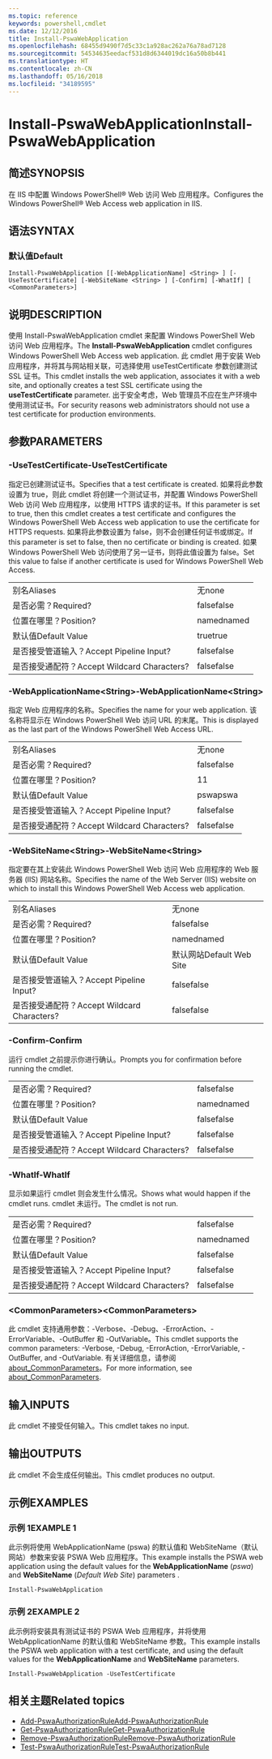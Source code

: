 ```yaml
---
ms.topic: reference
keywords: powershell,cmdlet
ms.date: 12/12/2016
title: Install-PswaWebApplication
ms.openlocfilehash: 68455d9490f7d5c33c1a928ac262a76a78ad7128
ms.sourcegitcommit: 54534635eedacf531d8d6344019dc16a50b8b441
ms.translationtype: HT
ms.contentlocale: zh-CN
ms.lasthandoff: 05/16/2018
ms.locfileid: "34189595"
---
```

# <a name="install-pswawebapplication"></a><span data-ttu-id="6eba0-103">Install-PswaWebApplication</span><span class="sxs-lookup"><span data-stu-id="6eba0-103">Install-PswaWebApplication</span></span>

## <a name="synopsis"></a><span data-ttu-id="6eba0-104">简述</span><span class="sxs-lookup"><span data-stu-id="6eba0-104">SYNOPSIS</span></span>

<span data-ttu-id="6eba0-105">在 IIS 中配置 Windows PowerShell® Web 访问 Web 应用程序。</span><span class="sxs-lookup"><span data-stu-id="6eba0-105">Configures the Windows PowerShell® Web Access web application in IIS.</span></span>

## <a name="syntax"></a><span data-ttu-id="6eba0-106">语法</span><span class="sxs-lookup"><span data-stu-id="6eba0-106">SYNTAX</span></span>

### <a name="default"></a><span data-ttu-id="6eba0-107">默认值</span><span class="sxs-lookup"><span data-stu-id="6eba0-107">Default</span></span>
```
Install-PswaWebApplication [[-WebApplicationName] <String> ] [-UseTestCertificate] [-WebSiteName <String> ] [-Confirm] [-WhatIf] [ <CommonParameters>]
```

## <a name="description"></a><span data-ttu-id="6eba0-108">说明</span><span class="sxs-lookup"><span data-stu-id="6eba0-108">DESCRIPTION</span></span>

<span data-ttu-id="6eba0-109">使用 Install-PswaWebApplication cmdlet 来配置 Windows PowerShell Web 访问 Web 应用程序。</span><span class="sxs-lookup"><span data-stu-id="6eba0-109">The **Install-PswaWebApplication** cmdlet configures Windows PowerShell Web Access web application.</span></span> <span data-ttu-id="6eba0-110">此 cmdlet 用于安装 Web 应用程序，并将其与网站相关联，可选择使用 useTestCertificate 参数创建测试 SSL 证书。</span><span class="sxs-lookup"><span data-stu-id="6eba0-110">This cmdlet installs the web application, associates it with a web site, and optionally creates a test SSL certificate using the **useTestCertificate** parameter.</span></span> <span data-ttu-id="6eba0-111">出于安全考虑，Web 管理员不应在生产环境中使用测试证书。</span><span class="sxs-lookup"><span data-stu-id="6eba0-111">For security reasons web administrators should not use a test certificate for production environments.</span></span>

## <a name="parameters"></a><span data-ttu-id="6eba0-112">参数</span><span class="sxs-lookup"><span data-stu-id="6eba0-112">PARAMETERS</span></span>

### <a name="-usetestcertificate"></a><span data-ttu-id="6eba0-113">-UseTestCertificate</span><span class="sxs-lookup"><span data-stu-id="6eba0-113">-UseTestCertificate</span></span>

<span data-ttu-id="6eba0-114">指定已创建测试证书。</span><span class="sxs-lookup"><span data-stu-id="6eba0-114">Specifies that a test certificate is created.</span></span> <span data-ttu-id="6eba0-115">如果将此参数设置为 true，则此 cmdlet 将创建一个测试证书，并配置 Windows PowerShell Web 访问 Web 应用程序，以使用 HTTPS 请求的证书。</span><span class="sxs-lookup"><span data-stu-id="6eba0-115">If this parameter is set to true, then this cmdlet creates a test certificate and configures the Windows PowerShell Web Access web application to use the certificate for HTTPS requests.</span></span> <span data-ttu-id="6eba0-116">如果将此参数设置为 false，则不会创建任何证书或绑定。</span><span class="sxs-lookup"><span data-stu-id="6eba0-116">If this parameter is set to false, then no certificate or binding is created.</span></span> <span data-ttu-id="6eba0-117">如果 Windows PowerShell Web 访问使用了另一证书，则将此值设置为 false。</span><span class="sxs-lookup"><span data-stu-id="6eba0-117">Set this value to false if another certificate is used for Windows PowerShell Web Access.</span></span>

|||
|-|-|
| <span data-ttu-id="6eba0-118">别名</span><span class="sxs-lookup"><span data-stu-id="6eba0-118">Aliases</span></span>                              | <span data-ttu-id="6eba0-119">无</span><span class="sxs-lookup"><span data-stu-id="6eba0-119">none</span></span>                                 |
| <span data-ttu-id="6eba0-120">是否必需？</span><span class="sxs-lookup"><span data-stu-id="6eba0-120">Required?</span></span>                            | <span data-ttu-id="6eba0-121">false</span><span class="sxs-lookup"><span data-stu-id="6eba0-121">false</span></span>                                |
| <span data-ttu-id="6eba0-122">位置在哪里？</span><span class="sxs-lookup"><span data-stu-id="6eba0-122">Position?</span></span>                            | <span data-ttu-id="6eba0-123">named</span><span class="sxs-lookup"><span data-stu-id="6eba0-123">named</span></span>                                |
| <span data-ttu-id="6eba0-124">默认值</span><span class="sxs-lookup"><span data-stu-id="6eba0-124">Default Value</span></span>                        | <span data-ttu-id="6eba0-125">true</span><span class="sxs-lookup"><span data-stu-id="6eba0-125">true</span></span>                                 |
| <span data-ttu-id="6eba0-126">是否接受管道输入？</span><span class="sxs-lookup"><span data-stu-id="6eba0-126">Accept Pipeline Input?</span></span>               | <span data-ttu-id="6eba0-127">false</span><span class="sxs-lookup"><span data-stu-id="6eba0-127">false</span></span>                                |
| <span data-ttu-id="6eba0-128">是否接受通配符？</span><span class="sxs-lookup"><span data-stu-id="6eba0-128">Accept Wildcard Characters?</span></span>          | <span data-ttu-id="6eba0-129">false</span><span class="sxs-lookup"><span data-stu-id="6eba0-129">false</span></span>                                |

### <a name="-webapplicationnameltstringgt"></a><span data-ttu-id="6eba0-130">-WebApplicationName&lt;String&gt;</span><span class="sxs-lookup"><span data-stu-id="6eba0-130">-WebApplicationName&lt;String&gt;</span></span>

<span data-ttu-id="6eba0-131">指定 Web 应用程序的名称。</span><span class="sxs-lookup"><span data-stu-id="6eba0-131">Specifies the name for your web application.</span></span> <span data-ttu-id="6eba0-132">该名称将显示在 Windows PowerShell Web 访问 URL 的末尾。</span><span class="sxs-lookup"><span data-stu-id="6eba0-132">This is displayed as the last part of the Windows PowerShell Web Access URL.</span></span>

|||
|-|-|
| <span data-ttu-id="6eba0-133">别名</span><span class="sxs-lookup"><span data-stu-id="6eba0-133">Aliases</span></span>                              | <span data-ttu-id="6eba0-134">无</span><span class="sxs-lookup"><span data-stu-id="6eba0-134">none</span></span>                                 |
| <span data-ttu-id="6eba0-135">是否必需？</span><span class="sxs-lookup"><span data-stu-id="6eba0-135">Required?</span></span>                            | <span data-ttu-id="6eba0-136">false</span><span class="sxs-lookup"><span data-stu-id="6eba0-136">false</span></span>                                |
| <span data-ttu-id="6eba0-137">位置在哪里？</span><span class="sxs-lookup"><span data-stu-id="6eba0-137">Position?</span></span>                            | <span data-ttu-id="6eba0-138">1</span><span class="sxs-lookup"><span data-stu-id="6eba0-138">1</span></span>                                    |
| <span data-ttu-id="6eba0-139">默认值</span><span class="sxs-lookup"><span data-stu-id="6eba0-139">Default Value</span></span>                        | <span data-ttu-id="6eba0-140">pswa</span><span class="sxs-lookup"><span data-stu-id="6eba0-140">pswa</span></span>                                 |
| <span data-ttu-id="6eba0-141">是否接受管道输入？</span><span class="sxs-lookup"><span data-stu-id="6eba0-141">Accept Pipeline Input?</span></span>               | <span data-ttu-id="6eba0-142">false</span><span class="sxs-lookup"><span data-stu-id="6eba0-142">false</span></span>                                |
| <span data-ttu-id="6eba0-143">是否接受通配符？</span><span class="sxs-lookup"><span data-stu-id="6eba0-143">Accept Wildcard Characters?</span></span>          | <span data-ttu-id="6eba0-144">false</span><span class="sxs-lookup"><span data-stu-id="6eba0-144">false</span></span>                                |

### <a name="-websitenameltstringgt"></a><span data-ttu-id="6eba0-145">-WebSiteName&lt;String&gt;</span><span class="sxs-lookup"><span data-stu-id="6eba0-145">-WebSiteName&lt;String&gt;</span></span>

<span data-ttu-id="6eba0-146">指定要在其上安装此 Windows PowerShell Web 访问 Web 应用程序的 Web 服务器 (IIS) 网站名称。</span><span class="sxs-lookup"><span data-stu-id="6eba0-146">Specifies the name of the Web Server (IIS) website on which to install this Windows PowerShell Web Access web application.</span></span>

|||
|-|-|
| <span data-ttu-id="6eba0-147">别名</span><span class="sxs-lookup"><span data-stu-id="6eba0-147">Aliases</span></span>                              | <span data-ttu-id="6eba0-148">无</span><span class="sxs-lookup"><span data-stu-id="6eba0-148">none</span></span>                                 |
| <span data-ttu-id="6eba0-149">是否必需？</span><span class="sxs-lookup"><span data-stu-id="6eba0-149">Required?</span></span>                            | <span data-ttu-id="6eba0-150">false</span><span class="sxs-lookup"><span data-stu-id="6eba0-150">false</span></span>                                |
| <span data-ttu-id="6eba0-151">位置在哪里？</span><span class="sxs-lookup"><span data-stu-id="6eba0-151">Position?</span></span>                            | <span data-ttu-id="6eba0-152">named</span><span class="sxs-lookup"><span data-stu-id="6eba0-152">named</span></span>                                |
| <span data-ttu-id="6eba0-153">默认值</span><span class="sxs-lookup"><span data-stu-id="6eba0-153">Default Value</span></span>                        | <span data-ttu-id="6eba0-154">默认网站</span><span class="sxs-lookup"><span data-stu-id="6eba0-154">Default Web Site</span></span>                     |
| <span data-ttu-id="6eba0-155">是否接受管道输入？</span><span class="sxs-lookup"><span data-stu-id="6eba0-155">Accept Pipeline Input?</span></span>               | <span data-ttu-id="6eba0-156">false</span><span class="sxs-lookup"><span data-stu-id="6eba0-156">false</span></span>                                |
| <span data-ttu-id="6eba0-157">是否接受通配符？</span><span class="sxs-lookup"><span data-stu-id="6eba0-157">Accept Wildcard Characters?</span></span>          | <span data-ttu-id="6eba0-158">false</span><span class="sxs-lookup"><span data-stu-id="6eba0-158">false</span></span>                                |

### <a name="-confirm"></a><span data-ttu-id="6eba0-159">-Confirm</span><span class="sxs-lookup"><span data-stu-id="6eba0-159">-Confirm</span></span>

<span data-ttu-id="6eba0-160">运行 cmdlet 之前提示你进行确认。</span><span class="sxs-lookup"><span data-stu-id="6eba0-160">Prompts you for confirmation before running the cmdlet.</span></span>

|||
|-|-|
| <span data-ttu-id="6eba0-161">是否必需？</span><span class="sxs-lookup"><span data-stu-id="6eba0-161">Required?</span></span>                            | <span data-ttu-id="6eba0-162">false</span><span class="sxs-lookup"><span data-stu-id="6eba0-162">false</span></span>                                |
| <span data-ttu-id="6eba0-163">位置在哪里？</span><span class="sxs-lookup"><span data-stu-id="6eba0-163">Position?</span></span>                            | <span data-ttu-id="6eba0-164">named</span><span class="sxs-lookup"><span data-stu-id="6eba0-164">named</span></span>                                |
| <span data-ttu-id="6eba0-165">默认值</span><span class="sxs-lookup"><span data-stu-id="6eba0-165">Default Value</span></span>                        | <span data-ttu-id="6eba0-166">false</span><span class="sxs-lookup"><span data-stu-id="6eba0-166">false</span></span>                                |
| <span data-ttu-id="6eba0-167">是否接受管道输入？</span><span class="sxs-lookup"><span data-stu-id="6eba0-167">Accept Pipeline Input?</span></span>               | <span data-ttu-id="6eba0-168">false</span><span class="sxs-lookup"><span data-stu-id="6eba0-168">false</span></span>                                |
| <span data-ttu-id="6eba0-169">是否接受通配符？</span><span class="sxs-lookup"><span data-stu-id="6eba0-169">Accept Wildcard Characters?</span></span>          | <span data-ttu-id="6eba0-170">false</span><span class="sxs-lookup"><span data-stu-id="6eba0-170">false</span></span>                                |

### <a name="-whatif"></a><span data-ttu-id="6eba0-171">-WhatIf</span><span class="sxs-lookup"><span data-stu-id="6eba0-171">-WhatIf</span></span>

<span data-ttu-id="6eba0-172">显示如果运行 cmdlet 则会发生什么情况。</span><span class="sxs-lookup"><span data-stu-id="6eba0-172">Shows what would happen if the cmdlet runs.</span></span>
<span data-ttu-id="6eba0-173">cmdlet 未运行。</span><span class="sxs-lookup"><span data-stu-id="6eba0-173">The cmdlet is not run.</span></span>

|||
|-|-|
| <span data-ttu-id="6eba0-174">是否必需？</span><span class="sxs-lookup"><span data-stu-id="6eba0-174">Required?</span></span>                            | <span data-ttu-id="6eba0-175">false</span><span class="sxs-lookup"><span data-stu-id="6eba0-175">false</span></span>                                |
| <span data-ttu-id="6eba0-176">位置在哪里？</span><span class="sxs-lookup"><span data-stu-id="6eba0-176">Position?</span></span>                            | <span data-ttu-id="6eba0-177">named</span><span class="sxs-lookup"><span data-stu-id="6eba0-177">named</span></span>                                |
| <span data-ttu-id="6eba0-178">默认值</span><span class="sxs-lookup"><span data-stu-id="6eba0-178">Default Value</span></span>                        | <span data-ttu-id="6eba0-179">false</span><span class="sxs-lookup"><span data-stu-id="6eba0-179">false</span></span>                                |
| <span data-ttu-id="6eba0-180">是否接受管道输入？</span><span class="sxs-lookup"><span data-stu-id="6eba0-180">Accept Pipeline Input?</span></span>               | <span data-ttu-id="6eba0-181">false</span><span class="sxs-lookup"><span data-stu-id="6eba0-181">false</span></span>                                |
| <span data-ttu-id="6eba0-182">是否接受通配符？</span><span class="sxs-lookup"><span data-stu-id="6eba0-182">Accept Wildcard Characters?</span></span>          | <span data-ttu-id="6eba0-183">false</span><span class="sxs-lookup"><span data-stu-id="6eba0-183">false</span></span>                                |

### <a name="ltcommonparametersgt"></a><span data-ttu-id="6eba0-184">&lt;CommonParameters&gt;</span><span class="sxs-lookup"><span data-stu-id="6eba0-184">&lt;CommonParameters&gt;</span></span>

<span data-ttu-id="6eba0-185">此 cmdlet 支持通用参数：-Verbose、-Debug、-ErrorAction、-ErrorVariable、-OutBuffer 和 -OutVariable。</span><span class="sxs-lookup"><span data-stu-id="6eba0-185">This cmdlet supports the common parameters: -Verbose, -Debug, -ErrorAction, -ErrorVariable, -OutBuffer, and -OutVariable.</span></span>
<span data-ttu-id="6eba0-186">有关详细信息，请参阅 [about_CommonParameters](http://go.microsoft.com/fwlink/p/?LinkID=113216)。</span><span class="sxs-lookup"><span data-stu-id="6eba0-186">For more information, see [about_CommonParameters](http://go.microsoft.com/fwlink/p/?LinkID=113216).</span></span>

## <a name="inputs"></a><span data-ttu-id="6eba0-187">输入</span><span class="sxs-lookup"><span data-stu-id="6eba0-187">INPUTS</span></span>

<span data-ttu-id="6eba0-188">此 cmdlet 不接受任何输入。</span><span class="sxs-lookup"><span data-stu-id="6eba0-188">This cmdlet takes no input.</span></span>

## <a name="outputs"></a><span data-ttu-id="6eba0-189">输出</span><span class="sxs-lookup"><span data-stu-id="6eba0-189">OUTPUTS</span></span>

<span data-ttu-id="6eba0-190">此 cmdlet 不会生成任何输出。</span><span class="sxs-lookup"><span data-stu-id="6eba0-190">This cmdlet produces no output.</span></span>

## <a name="examples"></a><span data-ttu-id="6eba0-191">示例</span><span class="sxs-lookup"><span data-stu-id="6eba0-191">EXAMPLES</span></span>

### <a name="example-1"></a><span data-ttu-id="6eba0-192">示例 1</span><span class="sxs-lookup"><span data-stu-id="6eba0-192">EXAMPLE 1</span></span>

<span data-ttu-id="6eba0-193">此示例将使用 WebApplicationName (pswa) 的默认值和 WebSiteName（默认网站）参数来安装 PSWA Web 应用程序。</span><span class="sxs-lookup"><span data-stu-id="6eba0-193">This example installs the PSWA web application using the default values for the **WebApplicationName** (*pswa*) and **WebSiteName** (*Default Web Site*) parameters .</span></span>

```
Install-PswaWebApplication
```

### <a name="example-2"></a><span data-ttu-id="6eba0-194">示例 2</span><span class="sxs-lookup"><span data-stu-id="6eba0-194">EXAMPLE 2</span></span>

<span data-ttu-id="6eba0-195">此示例将安装具有测试证书的 PSWA Web 应用程序，并将使用 WebApplicationName 的默认值和 WebSiteName 参数。</span><span class="sxs-lookup"><span data-stu-id="6eba0-195">This example installs the PSWA web application with a test certificate, and using the default values for the **WebApplicationName** and **WebSiteName** parameters.</span></span>

```
Install-PswaWebApplication -UseTestCertificate
```

## <a name="related-topics"></a><span data-ttu-id="6eba0-196">相关主题</span><span class="sxs-lookup"><span data-stu-id="6eba0-196">Related topics</span></span>

- [<span data-ttu-id="6eba0-197">Add-PswaAuthorizationRule</span><span class="sxs-lookup"><span data-stu-id="6eba0-197">Add-PswaAuthorizationRule</span></span>](add-pswaauthorizationrule.md)
- [<span data-ttu-id="6eba0-198">Get-PswaAuthorizationRule</span><span class="sxs-lookup"><span data-stu-id="6eba0-198">Get-PswaAuthorizationRule</span></span>](get-pswaauthorizationrule.md)
- [<span data-ttu-id="6eba0-199">Remove-PswaAuthorizationRule</span><span class="sxs-lookup"><span data-stu-id="6eba0-199">Remove-PswaAuthorizationRule</span></span>](remove-pswaauthorizationrule.md)
- [<span data-ttu-id="6eba0-200">Test-PswaAuthorizationRule</span><span class="sxs-lookup"><span data-stu-id="6eba0-200">Test-PswaAuthorizationRule</span></span>](test-pswaauthorizationrule.md)